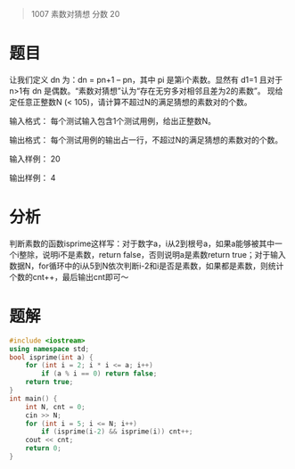 > 1007 素数对猜想
分数 20
# 题目

让我们定义 dn 为：dn = pn+1 – pn，其中 pi 是第i个素数。显然有 d1=1 且对于n>1有 dn 是偶数。“素数对猜想”认为“存在无穷多对相邻且差为2的素数”。
现给定任意正整数N (< 105)，请计算不超过N的满足猜想的素数对的个数。

输入格式：
每个测试输入包含1个测试用例，给出正整数N。

输出格式：
每个测试用例的输出占一行，不超过N的满足猜想的素数对的个数。

输入样例：
20

输出样例：
4

# 分析

判断素数的函数isprime这样写：对于数字a，i从2到根号a，如果a能够被其中一个i整除，说明i不是素数，return false，否则说明a是素数return true；对于输入数据N，for循环中的i从5到N依次判断i-2和i是否是素数，如果都是素数，则统计个数的cnt++，最后输出cnt即可～


# 题解

```c++
#include <iostream>
using namespace std;
bool isprime(int a) {
    for (int i = 2; i * i <= a; i++)
        if (a % i == 0) return false;
    return true;
}
int main() {
    int N, cnt = 0;
    cin >> N;
    for (int i = 5; i <= N; i++)
        if (isprime(i-2) && isprime(i)) cnt++;
    cout << cnt;
    return 0;
}
```
